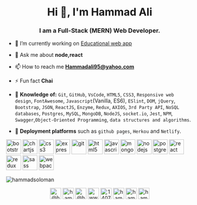 <h1 align="center">Hi 👋, I'm Hammad Ali</h1>
<h3 align="center">I am a Full-Stack (MERN) Web Developer.</h3>

- 🔭 I’m currently working on [Educational web app](https://github.com/Hammadsoloman/edusavior-frontEnd)

- 💬 Ask me about **node,react**

- 📫 How to reach me **Hammadali95@yahoo.com**

- ⚡ Fun fact **Chai**

- 💬 **Knowledge of:** `Git`, `GitHub`, `VsCode`, `HTML5`, `CSS3`, `Responsive web design`, `FontAwesome`, `Javascript`(Vanilla, ES6), `ESlint`, `DOM`, `jQuery`, `Bootstrap`, `JSON`,
 `ReactJS`, `Enzyme`, `Redux`, `AXIOS`, `3rd Party API`, `NoSQL databases`, `Postgres`, `MySQL`, `MongoDB`, `NodeJS`, `socket.io`, `Jest`, `NPM`, `Swagger`,`Object-Oriented Programming`, `data structures and algorithms`.

- 💬 **Deployment platforms** such as `github pages`, `Herkou` and `Netlify`.

<p align="left"><img src="https://devicons.github.io/devicon/devicon.git/icons/bootstrap/bootstrap-plain.svg" alt="bootstrap" width="40" height="40"/> <img src="https://www.chartjs.org/media/logo-title.svg" alt="chartjs" width="40" height="40"/> <img src="https://devicons.github.io/devicon/devicon.git/icons/css3/css3-original-wordmark.svg" alt="css3" width="40" height="40"/> <img src="https://devicons.github.io/devicon/devicon.git/icons/express/express-original-wordmark.svg" alt="express" width="40" height="40"/> <img src="https://www.vectorlogo.zone/logos/git-scm/git-scm-icon.svg" alt="git" width="40" height="40"/> <img src="https://devicons.github.io/devicon/devicon.git/icons/html5/html5-original-wordmark.svg" alt="html5" width="40" height="40"/> <img src="https://devicons.github.io/devicon/devicon.git/icons/javascript/javascript-original.svg" alt="javascript" width="40" height="40"/> <img src="https://devicons.github.io/devicon/devicon.git/icons/mongodb/mongodb-original-wordmark.svg" alt="mongodb" width="40" height="40"/> <img src="https://devicons.github.io/devicon/devicon.git/icons/nodejs/nodejs-original-wordmark.svg" alt="nodejs" width="40" height="40"/> <img src="https://devicons.github.io/devicon/devicon.git/icons/postgresql/postgresql-original-wordmark.svg" alt="postgresql" width="40" height="40"/> <img src="https://devicons.github.io/devicon/devicon.git/icons/react/react-original-wordmark.svg" alt="react" width="40" height="40"/> <img src="https://devicons.github.io/devicon/devicon.git/icons/redux/redux-original.svg" alt="redux" width="40" height="40"/> <img src="https://devicons.github.io/devicon/devicon.git/icons/sass/sass-original.svg" alt="sass" width="40" height="40"/> <img src="https://devicons.github.io/devicon/devicon.git/icons/webpack/webpack-original.svg" alt="webpack" width="40" height="40"/></p><img align="center" src="https://github-readme-stats.vercel.app/api/top-langs/?username=hammadsoloman&layout=compact&hide=html" alt="hammadsoloman" />

<p align="center">
<a href="https://codepen.io/@hammadsoloman" target="blank"><img align="center" src="https://cdn.jsdelivr.net/npm/simple-icons@3.0.1/icons/codepen.svg" alt="@hammadsoloman" height="30" width="30" /></a>
<a href="https://dev.to/hammadsoloman" target="blank"><img align="center" src="https://cdn.jsdelivr.net/npm/simple-icons@3.0.1/icons/dev-dot-to.svg" alt="hammadsoloman" height="30" width="30" /></a>
<a href="https://twitter.com/@hammad_a_s" target="blank"><img align="center" src="https://cdn.jsdelivr.net/npm/simple-icons@3.0.1/icons/twitter.svg" alt="@hammad_a_s" height="30" width="30" /></a>
<a href="https://linkedin.com/in/www.linkedin.com/in/hammad95" target="blank"><img align="center" src="https://cdn.jsdelivr.net/npm/simple-icons@3.0.1/icons/linkedin.svg" alt="www.linkedin.com/in/hammad95" height="30" width="30" /></a>
<a href="https://stackoverflow.com/users/14072229" target="blank"><img align="center" src="https://cdn.jsdelivr.net/npm/simple-icons@3.0.1/icons/stackoverflow.svg" alt="14072229" height="30" width="30" /></a>
<a href="https://dribbble.com/hammad" target="blank"><img align="center" src="https://cdn.jsdelivr.net/npm/simple-icons@3.0.1/icons/dribbble.svg" alt="hammad" height="30" width="30" /></a>
<a href="https://www.behance.net/hammad" target="blank"><img align="center" src="https://cdn.jsdelivr.net/npm/simple-icons@3.0.1/icons/behance.svg" alt="hammad" height="30" width="30" /></a>
<a href="https://medium.com/hammad_abusulieman" target="blank"><img align="center" src="https://cdn.jsdelivr.net/npm/simple-icons@3.0.1/icons/medium.svg" alt="hammad_abusulieman" height="30" width="30" /></a>
</p>
